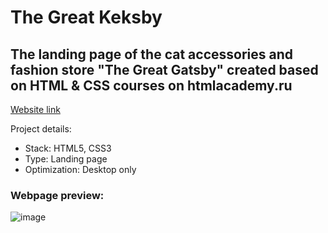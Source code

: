 # The Great Keksby

## The landing page of the cat accessories and fashion store "The Great Gatsby" created based on HTML & CSS courses on htmlacademy.ru

[Website link](https://dmitry1210.github.io/the-great-keksby)

Project details:
* Stack: HTML5, CSS3
* Type: Landing page
* Optimization: Desktop only


### Webpage preview:

![image](https://user-images.githubusercontent.com/24962012/185572366-295973fb-d7ee-41ba-9a71-9eafe7630095.png)
